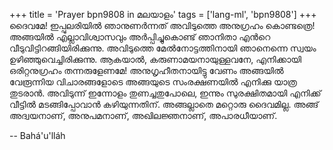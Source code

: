 +++
title = 'Prayer bpn9808 in മലയാളം'
tags = ['lang-ml', 'bpn9808']
+++
ദൈവമേ! ഇപ്പുലരിയില്‍ ഞാനുണര്‍ന്നത് അവിടുത്തെ അനുഗ്രഹം കൊണ്ടത്രെ! അങ്ങയില്‍ എല്ലാവിശ്വാസവും അര്‍പ്പിച്ചുകൊണ്ട് ഞാനിതാ എന്‍റെ വീടുവിട്ടിറങ്ങിയിരിക്കുന്നു. അവിടുത്തെ മേല്‍നോട്ടത്തിനായി ഞാനെന്നെ സ്വയം ഉഴിഞ്ഞുവെച്ചിരിക്കുന്നു. ആകയാല്‍, കരുണാമയനായുള്ളവനേ, എനിക്കായി ഒരിറ്റനുഗ്രഹം തന്നരുളേണമേ! അനുഗൃഹീതനായിട്ടു വേണം അങ്ങയില്‍ വേരൂന്നിയ വിചാരങ്ങളോടെ അങ്ങയുടെ സംരക്ഷണയില്‍ എനിക്കു യാത്ര തുടരാന്‍. അവിടുന്ന് ഇന്നോളം തുണച്ചതുപോലെ, ഇന്നും സുരക്ഷിതമായി എനിക്ക് വീട്ടില്‍ മടങ്ങിപ്പോവാന്‍ കഴിയുന്നതിന്. അങ്ങല്ലാതെ മറ്റൊരു ദൈവമില്ല. അങ്ങ് അദ്വയനാണ്, അനുപമനാണ്, അഖിലജ്ഞനാണ്, അപാരധീയാണ്.

-- Bahá'u'lláh
